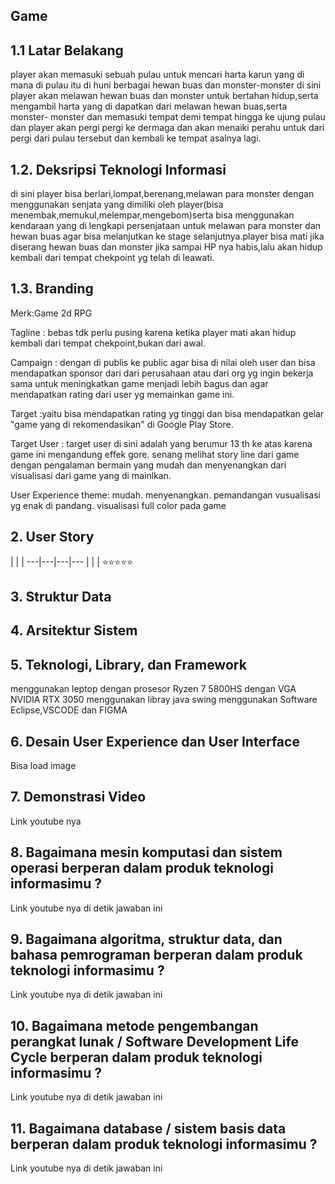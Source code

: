 ## Game

## 1.1 Latar Belakang
player akan memasuki sebuah pulau untuk mencari harta karun yang di mana di pulau itu di huni berbagai hewan buas dan monster-monster di sini player akan melawan hewan buas dan monster untuk bertahan hidup,serta mengambil harta yang di dapatkan dari melawan hewan buas,serta monster- monster dan memasuki tempat demi tempat hingga ke ujung pulau dan player akan pergi pergi ke dermaga dan akan menaiki perahu untuk dari pergi dari pulau tersebut dan kembali ke tempat asalnya lagi.

## 1.2. Deksripsi Teknologi Informasi
di sini player bisa berlari,lompat,berenang,melawan para monster dengan menggunakan senjata yang dimiliki oleh player(bisa menembak,memukul,melempar,mengebom)serta bisa menggunakan kendaraan yang di lengkapi persenjataan untuk melawan para monster dan hewan buas agar bisa melanjutkan ke stage selanjutnya.player bisa mati jika diserang hewan buas dan monster jika sampai HP nya habis,lalu akan hidup kembali dari tempat chekpoint yg telah di leawati.

## 1.3. Branding
Merk:Game 2d RPG

Tagline : bebas tdk perlu pusing karena ketika player mati akan hidup kembali dari tempat chekpoint,bukan dari awal.

Campaign : dengan di publis ke public agar bisa di nilai oleh user dan bisa mendapatkan sponsor dari dari perusahaan atau dari org yg ingin bekerja sama untuk meningkatkan game menjadi lebih bagus dan agar mendapatkan rating dari user yg memainkan game ini.

Target :yaitu bisa mendapatkan rating yg tinggi dan bisa mendapatkan gelar "game yang di rekomendasikan" di Google Play Store.

Target User : target user di sini adalah yang berumur 13 th ke atas karena game ini mengandung effek gore.
senang melihat story line dari game dengan pengalaman bermain yang mudah dan menyenangkan dari visualisasi dari game yang di mainlkan.

User Experience theme:
mudah.
menyenangkan.
pemandangan vusualisasi yg enak di pandang.
visualisasi full color pada game
## 2. User Story

 |  |  | 
---|---|---|---
 |  |  | ⭐⭐⭐⭐⭐

## 3. Struktur Data



## 4. Arsitektur Sistem


## 5. Teknologi, Library, dan Framework
menggunakan leptop dengan prosesor Ryzen 7 5800HS dengan VGA NVIDIA RTX 3050 
menggunakan libray java swing 
menggunakan Software Eclipse,VSCODE dan FIGMA


## 6. Desain User Experience dan User Interface

Bisa load image 


## 7. Demonstrasi Video

Link youtube nya

## 8. Bagaimana mesin komputasi dan sistem operasi berperan dalam produk teknologi informasimu ?

Link youtube nya di detik jawaban ini

## 9. Bagaimana algoritma, struktur data, dan bahasa pemrograman berperan dalam produk teknologi informasimu ?

Link youtube nya di detik jawaban ini

## 10. Bagaimana metode pengembangan perangkat lunak / Software Development Life Cycle berperan dalam produk teknologi informasimu ?

Link youtube nya di detik jawaban ini

## 11. Bagaimana database / sistem basis data berperan dalam produk teknologi informasimu ?

Link youtube nya di detik jawaban ini
